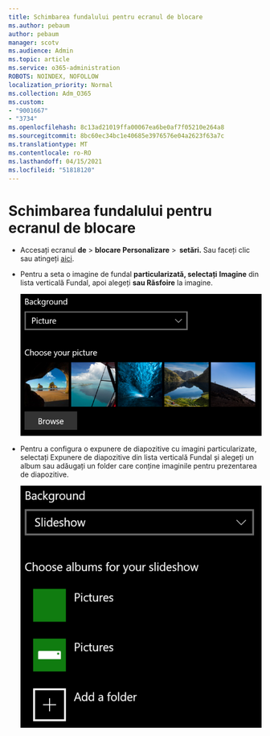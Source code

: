 ```yaml
---
title: Schimbarea fundalului pentru ecranul de blocare
ms.author: pebaum
author: pebaum
manager: scotv
ms.audience: Admin
ms.topic: article
ms.service: o365-administration
ROBOTS: NOINDEX, NOFOLLOW
localization_priority: Normal
ms.collection: Adm_O365
ms.custom:
- "9001667"
- "3734"
ms.openlocfilehash: 8c13ad21019ffa00067ea6be0af7f05210e264a8
ms.sourcegitcommit: 8bc60ec34bc1e40685e3976576e04a2623f63a7c
ms.translationtype: MT
ms.contentlocale: ro-RO
ms.lasthandoff: 04/15/2021
ms.locfileid: "51818120"
---
```

# <a name="change-your-lock-screen-background"></a>Schimbarea fundalului pentru ecranul de blocare

- Accesați ecranul **de**  >  **blocare Personalizare**  >  **setări.** Sau faceți clic sau atingeți [aici](ms-settings:lockscreen?activationSource=GetHelp).

- Pentru a seta o imagine de fundal **particularizată, selectați** **Imagine** din lista verticală Fundal, apoi alegeți **sau Răsfoire** la imagine.

  ![Setați o imagine de fundal particularizată.](media/set-custom-background-pic.png)

- Pentru a configura o expunere de  diapozitive cu  imagini particularizate, selectați Expunere de diapozitive din lista verticală Fundal și alegeți un album sau adăugați un folder care conține imaginile pentru prezentarea de diapozitive.

  ![Configurarea unei expuneri de diapozitive cu imagini particularizate.](media/set-up-slideshow-background.png)
